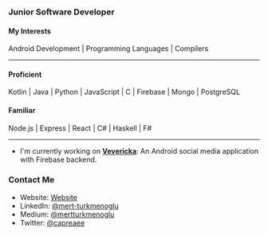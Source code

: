 ### Junior Software Developer
#### My Interests
Android Development | Programming Languages | Compilers

* * *
#### Proficient
Kotlin | Java | Python | JavaScript | C | Firebase | Mongo | PostgreSQL
#### Familiar
Node.js | Express | React | C# | Haskell |  F#
* * *
* I'm currently working on [**Vevericka**](https://github.com/mertturkmenoglu/vevericka): An Android social media application with Firebase backend.
### Contact Me
- Website:  [Website](https://mertturkmenoglu.github.io/)
- LinkedIn: [@mert-turkmenoglu](https://linkedin.com/in/mert-turkmenoglu/)
- Medium:   [@mertturkmenoglu](https://medium.com/@mertturkmenoglu)
- Twitter:  [@capreaee](https://twitter.com/capreaee)
